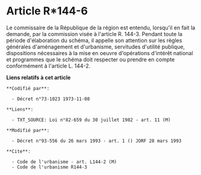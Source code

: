 # Article R*144-6

Le commissaire de la République de la région est entendu, lorsqu'il en fait la demande, par la commission visée à l'article
R. 144-3. Pendant toute la période d'élaboration du schéma, il appelle son attention sur les règles générales d'aménagement
et d'urbanisme, servitudes d'utilité publique, dispositions nécessaires à la mise en oeuvre d'opérations d'intérêt national
et programmes que le schéma doit respecter ou prendre en compte conformément à l'article L. 144-2.

**Liens relatifs à cet article**

	**Codifié par**:

	  - Décret n°73-1023 1973-11-08

	**Liens**:

	  - TXT_SOURCE: Loi n°82-659 du 30 juillet 1982 - art. 11 (M)

	**Modifié par**:

	  - Décret n°93-556 du 26 mars 1993 - art. 1 () JORF 28 mars 1993

	**Cite**:

	  - Code de l'urbanisme - art. L144-2 (M)
	  - Code de l'urbanisme R144-3
